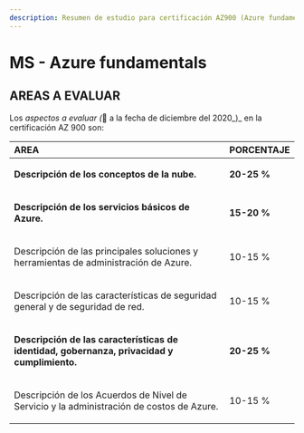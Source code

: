 ```yaml
---
description: Resumen de estudio para certificación AZ900 (Azure fundamentals ).
---
```


# MS - Azure fundamentals

## AREAS A EVALUAR

Los _aspectos a evaluar \(_📅 a la fecha de diciembre del 2020_\)_ en la certificación AZ 900 son:

<table>
  <thead>
    <tr>
      <th style="text-align:left">AREA</th>
      <th style="text-align:left">PORCENTAJE</th>
    </tr>
  </thead>
  <tbody>
    <tr>
      <td style="text-align:left">
        <p></p>
        <p><b>Descripci&#xF3;n de los conceptos de la nube.</b>
        </p>
      </td>
      <td style="text-align:left">
        <p></p>
        <p><b>20-25 %</b>
        </p>
      </td>
    </tr>
    <tr>
      <td style="text-align:left">
        <p></p>
        <p><b>Descripci&#xF3;n de los servicios b&#xE1;sicos de Azure.</b>
        </p>
      </td>
      <td style="text-align:left">
        <p></p>
        <p><b>15-20 %</b>
        </p>
      </td>
    </tr>
    <tr>
      <td style="text-align:left">
        <p></p>
        <p>Descripci&#xF3;n de las principales soluciones y herramientas de administraci&#xF3;n
          de Azure.</p>
      </td>
      <td style="text-align:left">
        <p></p>
        <p>10-15 %</p>
      </td>
    </tr>
    <tr>
      <td style="text-align:left">
        <p></p>
        <p>Descripci&#xF3;n de las caracter&#xED;sticas de seguridad general y de
          seguridad de red.</p>
      </td>
      <td style="text-align:left">
        <p></p>
        <p>10-15 %</p>
      </td>
    </tr>
    <tr>
      <td style="text-align:left">
        <p></p>
        <p><b>Descripci&#xF3;n de las caracter&#xED;sticas de identidad, gobernanza, privacidad y cumplimiento.</b>
        </p>
      </td>
      <td style="text-align:left">
        <p></p>
        <p><b>20-25 %</b>
        </p>
      </td>
    </tr>
    <tr>
      <td style="text-align:left">
        <p></p>
        <p>Descripci&#xF3;n de los Acuerdos de Nivel de Servicio y la administraci&#xF3;n
          de costos de Azure.</p>
      </td>
      <td style="text-align:left">10-15 %</td>
    </tr>
  </tbody>
</table>



